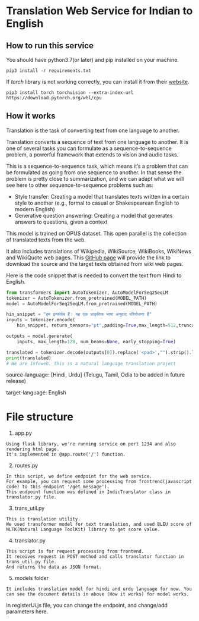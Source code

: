 
# Translation Web Service for Indian to English

## How to run this service

You should have python3.7(or later) and pip installed on your machine.
```shell
pip3 install -r requirements.txt
```
If _torch_ library is not working correctly, you can install it from their [website](https://pytorch.org/get-started/locally/).

```shell
pip3 install torch torchvision --extra-index-url https://download.pytorch.org/whl/cpu
```

## How it works

Translation is the task of converting text from one language to another.

Translation converts a sequence of text from one language to another. It is one of several tasks you can formulate as a sequence-to-sequence problem, a powerful framework that extends to vision and audio tasks.

This is a sequence-to-sequence task, which means it’s a problem that can be formulated as going from one sequence to another. In that sense the problem is pretty close to summarization, and we can adapt what we will see here to other sequence-to-sequence problems such as:

- Style transfer: Creating a model that translates texts written in a certain style to another (e.g., formal to casual or Shakespearean English to modern English)
- Generative question answering: Creating a model that generates answers to questions, given a context


This model is trained on OPUS dataset. This open parallel is the collection of translated texts from the web. 

It also includes translations of Wikipedia, WikiSource, WikiBooks, WikiNews and WikiQuote web pages. This [GitHub page](https://github.com/Helsinki-NLP/Tatoeba-Challenge/blob/master/data/Backtranslations.md) will provide the link to download the source and the target texts obtained from wiki web pages. 

Here is the code snippet that is needed to convert the text from Hindi to English.

```python
from transformers import AutoTokenizer, AutoModelForSeq2SeqLM
tokenizer = AutoTokenizer.from_pretrained(MODEL_PATH)
model = AutoModelForSeq2SeqLM.from_pretrained(MODEL_PATH)

hin_snippet = "हम इन्फोवेब हैं। यह एक प्राकृतिक भाषा अनुवाद परियोजना है"
inputs = tokenizer.encode(
    hin_snippet, return_tensors="pt",padding=True,max_length=512,truncation=True)

outputs = model.generate(
    inputs, max_length=128, num_beams=None, early_stopping=True)

translated = tokenizer.decode(outputs[0]).replace('<pad>',"").strip().lower()
print(translated)
# We are Infoweb. This is a natural language translation project
```

source-language: [Hindi, Urdu] (Telugu, Tamil, Odia to be added in future release)

target-language: English


# File structure

1) app.py
```
Using flask library, we're running service on port 1234 and also rendering html page.
It's implemented in @app.route('/') function.
```
2) routes.py
```
In this script, we define endpoint for the web service.
For example, you can request some processing from frontrend(javascript code) to this endpoint '/get_message').
This endpoint function was defined in IndicTranslator class in translator.py file.
```
3) trans_util.py
```
This is translation utility.
We used transformer model for text translation, and used BLEU score of NLTK(Natural Language ToolKit) library to get score value.
```
4) translator.py
```
This script is for request processing from frontend.
It receives request in POST method and calls translator function in trans_util.py file.
And returns the data as JSON format.
```
5) models folder
```
It includes translation model for hindi and urdu language for now. You can see the document details in above (How it works) for model works.
```
In registerUi.js file, you can change the endpoint, and change/add parameters here.
